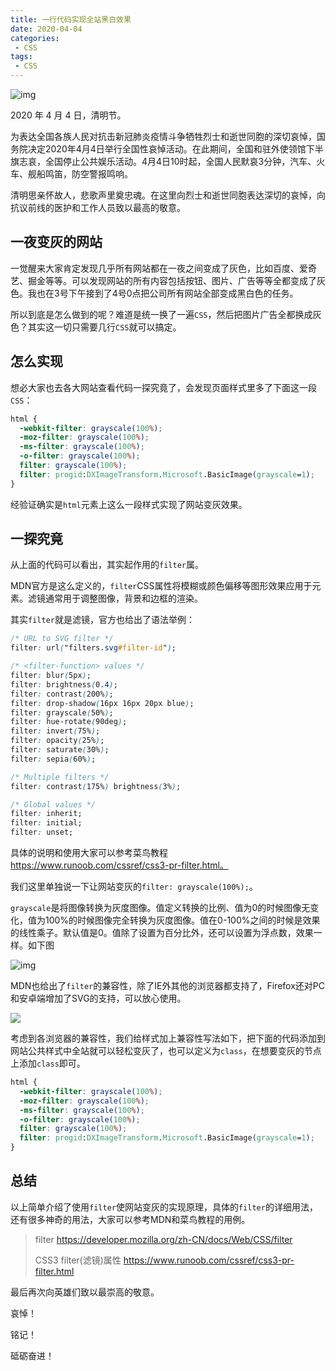 ```yaml
---
title: 一行代码实现全站黑白效果
date: 2020-04-04
categories:
 - CSS
tags:
 - CSS
---
```


![img](https://img.xing666.net/blog/img/2020-04-04-01.png)

2020 年 4 月 4 日，清明节。

为表达全国各族人民对抗击新冠肺炎疫情斗争牺牲烈士和逝世同胞的深切哀悼，国务院决定2020年4月4日举行全国性哀悼活动。在此期间，全国和驻外使领馆下半旗志哀，全国停止公共娱乐活动。4月4日10时起，全国人民默哀3分钟，汽车、火车、舰船鸣笛，防空警报鸣响。

清明思亲怀故人，悲歌声里奠忠魂。在这里向烈士和逝世同胞表达深切的哀悼，向抗议前线的医护和工作人员致以最高的敬意。

## 一夜变灰的网站

一觉醒来大家肯定发现几乎所有网站都在一夜之间变成了灰色，比如百度、爱奇艺、掘金等等。可以发现网站的所有内容包括按钮、图片、广告等等全都变成了灰色。我也在3号下午接到了4号0点把公司所有网站全部变成黑白色的任务。

所以到底是怎么做到的呢？难道是统一换了一遍`CSS`，然后把图片广告全都换成灰色？其实这一切只需要几行`CSS`就可以搞定。

## 怎么实现

想必大家也去各大网站查看代码一探究竟了，会发现页面样式里多了下面这一段`CSS`：

```css
html {
  -webkit-filter: grayscale(100%);
  -moz-filter: grayscale(100%);
  -ms-filter: grayscale(100%);
  -o-filter: grayscale(100%);
  filter: grayscale(100%);
  filter: progid:DXImageTransform.Microsoft.BasicImage(grayscale=1);
}
```

经验证确实是`html`元素上这么一段样式实现了网站变灰效果。

## 一探究竟

从上面的代码可以看出，其实起作用的`filter`属。

MDN官方是这么定义的，`filter`CSS属性将模糊或颜色偏移等图形效果应用于元素。滤镜通常用于调整图像，背景和边框的渲染。

其实`filter`就是滤镜，官方也给出了语法举例：

```css
/* URL to SVG filter */
filter: url("filters.svg#filter-id");

/* <filter-function> values */
filter: blur(5px);
filter: brightness(0.4);
filter: contrast(200%);
filter: drop-shadow(16px 16px 20px blue);
filter: grayscale(50%);
filter: hue-rotate(90deg);
filter: invert(75%);
filter: opacity(25%);
filter: saturate(30%);
filter: sepia(60%);

/* Multiple filters */
filter: contrast(175%) brightness(3%);

/* Global values */
filter: inherit;
filter: initial;
filter: unset;
```

具体的说明和使用大家可以参考菜鸟教程 https://www.runoob.com/cssref/css3-pr-filter.html。

我们这里单独说一下让网站变灰的`filter: grayscale(100%);`。

`grayscale`是将图像转换为灰度图像。值定义转换的比例、值为0的时候图像无变化，值为100%的时候图像完全转换为灰度图像。值在0-100%之间的时候是效果的线性乘子。默认值是0。值除了设置为百分比外，还可以设置为浮点数，效果一样。如下图

![img](https://img.xing666.net/blog/img/2020-04-04-03.png)

MDN也给出了`filter`的兼容性，除了IE外其他的浏览器都支持了，Firefox还对PC和安卓端增加了SVG的支持，可以放心使用。

![](https://img.xing666.net/blog/img/2020-04-04-02.png)

考虑到各浏览器的兼容性，我们给样式加上兼容性写法如下，把下面的代码添加到网站公共样式中全站就可以轻松变灰了，也可以定义为`class`，在想要变灰的节点上添加`class`即可。

```CSS
html {
  -webkit-filter: grayscale(100%);
  -moz-filter: grayscale(100%);
  -ms-filter: grayscale(100%);
  -o-filter: grayscale(100%);
  filter: grayscale(100%);
  filter: progid:DXImageTransform.Microsoft.BasicImage(grayscale=1);
}
```

## 总结

以上简单介绍了使用`filter`使网站变灰的实现原理，具体的`filter`的详细用法，还有很多神奇的用法，大家可以参考MDN和菜鸟教程的用例。

> filter  https://developer.mozilla.org/zh-CN/docs/Web/CSS/filter
>
> CSS3 filter(滤镜)属性 https://www.runoob.com/cssref/css3-pr-filter.html



最后再次向英雄们致以最崇高的敬意。

哀悼！

铭记！

砥砺奋进！